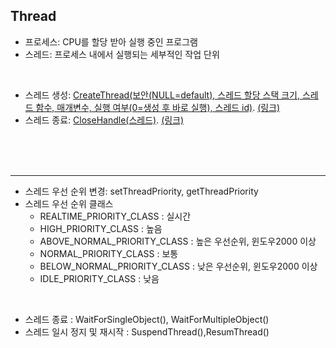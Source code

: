 ## Thread

- 프로세스: CPU를 할당 받아 실행 중인 프로그램   
- 스레드: 프로세스 내에서 실행되는 세부적인 작업 단위

<br>   

- 스레드 생성: <ins>CreateThread(보안(NULL=default), 스레드 할당 스택 크기, 스레드 함수, 매개변수, 실행 여부(0=생성 후 바로 실행), 스레드 id)</ins>. [(링크)](https://docs.microsoft.com/en-us/windows/win32/api/processthreadsapi/nf-processthreadsapi-createthread)   
- 스레드 종료: <ins>CloseHandle(스레드)</ins>. [(링크)](https://docs.microsoft.com/en-us/windows/win32/api/handleapi/nf-handleapi-closehandle)   

<br>   
<br>   
<br>   

---   

- 스레드 우선 순위 변경: setThreadPriority, getThreadPriority   
- 스레드 우선 순위 클래스   
  - REALTIME_PRIORITY_CLASS : 실시간   
  - HIGH_PRIORITY_CLASS : 높음   
  - ABOVE_NORMAL_PRIORITY_CLASS : 높은 우선순위, 윈도우2000 이상   
  - NORMAL_PRIORITY_CLASS : 보통   
  - BELOW_NORMAL_PRIORITY_CLASS : 낮은 우선순위, 윈도우2000 이상   
  - IDLE_PRIORITY_CLASS : 낮음   
  

<br>   

- 스레드 종료 : WaitForSingleObject(), WaitForMultipleObject()   
- 스레드 일시 정지 및 재시작 : SuspendThread(),ResumThread()   
